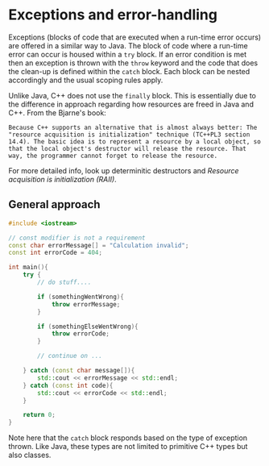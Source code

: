 # Exceptions and error-handling #

Exceptions (blocks of code that are executed when a run-time error occurs) are offered in a similar way to Java. The block of code where a run-time error can
occur is housed within a `try` block. If an error condition is met then an exception is thrown with the `throw` keyword and the code that does the clean-up is defined within the `catch` block. Each block can be nested accordingly and the usual scoping rules apply.

Unlike Java, C++ does not use the `finally` block. This is essentially due to the difference in approach regarding how resources are freed in Java and C++. From the Bjarne's book:

```quote
Because C++ supports an alternative that is almost always better: The "resource acquisition is initialization" technique (TC++PL3 section 14.4). The basic idea is to represent a resource by a local object, so that the local object's destructor will release the resource. That way, the programmer cannot forget to release the resource.
```

For more detailed info, look up determinitic destructors and _Resource acquisition is initialization (RAII)_.

## General approach ##

```cpp
#include <iostream>

// const modifier is not a requirement
const char errorMessage[] = "Calculation invalid";
const int errorCode = 404;

int main(){
    try {
        // do stuff....

        if (somethingWentWrong){
            throw errorMessage;
        }

        if (somethingElseWentWrong){
            throw errorCode;
        }

        // continue on ...

    } catch (const char message[]){
        std::cout << errorMessage << std::endl;
    } catch (const int code){
        std::cout << errorCode << std::endl;
    }

    return 0;
}

```

Note here that the `catch` block responds based on the type of exception thrown. Like Java, these types are not limited to primitive C++ types but also classes.

